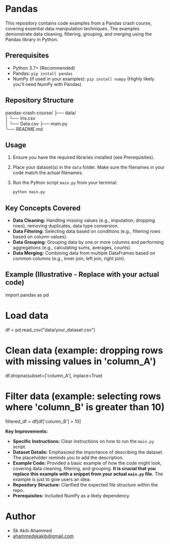 # Pandas 

This repository contains code examples from a Pandas crash course, covering essential data manipulation techniques.  The examples demonstrate data cleaning, filtering, grouping, and merging using the Pandas library in Python.

## Prerequisites

*   Python 3.7+ (Recommended)
*   Pandas: `pip install pandas`
*   NumPy (if used in your examples): `pip install numpy`  (Highly likely you'll need NumPy with Pandas)

## Repository Structure

pandas-crash-course/
├── data/             
│   └── Iris.csv  
│   └── Data.csv 
├── main.py           
└── README.md      

## Usage

1.  Ensure you have the required libraries installed (see Prerequisites).
2.  Place your dataset(s) in the `data` folder.  Make sure the filenames in your code match the actual filenames.
3.  Run the Python script `main.py` from your terminal:

    ```bash
    python main.py
    ```

## Key Concepts Covered

*   **Data Cleaning:** Handling missing values (e.g., imputation, dropping rows), removing duplicates, data type conversion.
*   **Data Filtering:** Selecting data based on conditions (e.g., filtering rows based on column values).
*   **Data Grouping:** Grouping data by one or more columns and performing aggregations (e.g., calculating sums, averages, counts).
*   **Data Merging:** Combining data from multiple DataFrames based on common columns (e.g., inner join, left join, right join).

## Example (Illustrative - Replace with your actual code)

import pandas as pd

# Load data
df = pd.read_csv("data/your_dataset.csv")

# Clean data (example: dropping rows with missing values in 'column_A')
df.dropna(subset=['column_A'], inplace=True)

# Filter data (example: selecting rows where 'column_B' is greater than 10)
filtered_df = df[df['column_B'] > 10]

**Key Improvements:**

*   **Specific Instructions:** Clear instructions on how to run the `main.py` script.
*   **Dataset Details:**  Emphasized the importance of describing the dataset.  The placeholder reminds you to add the description.
*   **Example Code:** Provided a basic example of how the code might look, covering data cleaning, filtering, and grouping.  **It is crucial that you replace this example with a snippet from your actual `main.py` file.**  The example is just to give users an idea.
*   **Repository Structure:**  Clarified the expected file structure within the repo.
*   **Prerequisites:** Included NumPy as a likely dependency.

# Author
* Sk Akib Ahammed
* ahammedskakib@gmail.com
